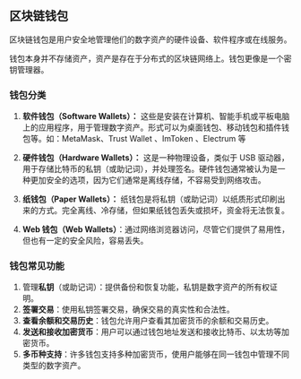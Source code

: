 ## 区块链钱包

区块链钱包是用户安全地管理他们的数字资产的硬件设备、软件程序或在线服务。

钱包本身并不存储资产，资产是存在于分布式的区块链网络上。钱包更像是一个密钥管理器。



### 钱包分类

1. **软件钱包（Software Wallets）：** 这些是安装在计算机、智能手机或平板电脑上的应用程序，用于管理数字资产。形式可以为桌面钱包、移动钱包和插件钱包等。如：MetaMask、Trust Wallet 、ImToken 、Electrum 等

2. **硬件钱包（Hardware Wallets）：** 这是一种物理设备，类似于 USB 驱动器，用于存储比特币的私钥（或助记词），并处理签名。硬件钱包通常被认为是一种更加安全的选项，因为它们通常是离线存储，不容易受到网络攻击。

3. **纸钱包（Paper Wallets）：** 纸钱包是将私钥（或助记词）以纸质形式印刷出来的方式。完全离线、冷存储，但如果纸钱包丢失或损坏，资金将无法恢复。

4. **Web 钱包（Web Wallets）**：通过网络浏览器访问，尽管它们提供了易用性，但也有一定的安全风险，容易丢失。



### 钱包常见功能

1. 管理**私钥**（或助记词）：提供备份和恢复功能，私钥是数字资产的所有权证明。
2. **签署交易**：使用私钥签署交易，确保交易的真实性和合法性。
3. **查看余额和交易历史**：钱包允许用户查看其加密货币的余额和交易历史。
4. **发送和接收加密货币**：用户可以通过钱包地址发送和接收比特币、以太坊等加密货币。
5. **多币种支持**：许多钱包支持多种加密货币，使用户能够在同一钱包中管理不同类型的数字资产。





